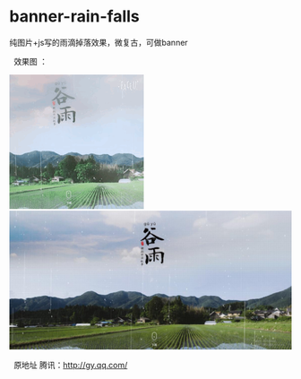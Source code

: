 # banner-rain-falls
纯图片+js写的雨滴掉落效果，微复古，可做banner

 
效果图 ：


<img src="img/guyubanner.gif" />
<img src="img/guyubanner.jpg" />

 
原地址 腾讯：http://gy.qq.com/
